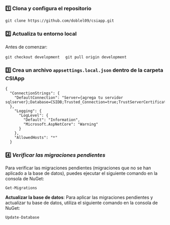 ### 1️⃣ **Clona y configura el repositorio**

`git clone https://github.com/doblel09/csiapp.git`

### 2️⃣ **Actualiza tu entorno local**

Antes de comenzar:

`git checkout development 
`
`git pull origin development`

### 3️⃣ **Crea un archivo `appsettings.local.json` dentro de la carpeta CSIApp**

```
{
  "ConnectionStrings": {
    "DefaultConnection": "Server={agrega tu servidor sqlserver};Database=CSIDB;Trusted_Connection=true;TrustServerCertificate=true"
  },
    "Logging": {
      "LogLevel": {
        "Default": "Information",
        "Microsoft.AspNetCore": "Warning"
      }
    },
    "AllowedHosts": "*"
  }
```
### 4️⃣ ***Verificar las migraciones pendientes***

Para verificar las migraciones pendientes (migraciones que no se han aplicado a la base de datos), puedes ejecutar el siguiente comando en la consola de NuGet:

`Get-Migrations`

**Actualizar la base de datos**:
Para aplicar las migraciones pendientes y actualizar tu base de datos, utiliza el siguiente comando en la consola de NuGet:

`Update-Database`
